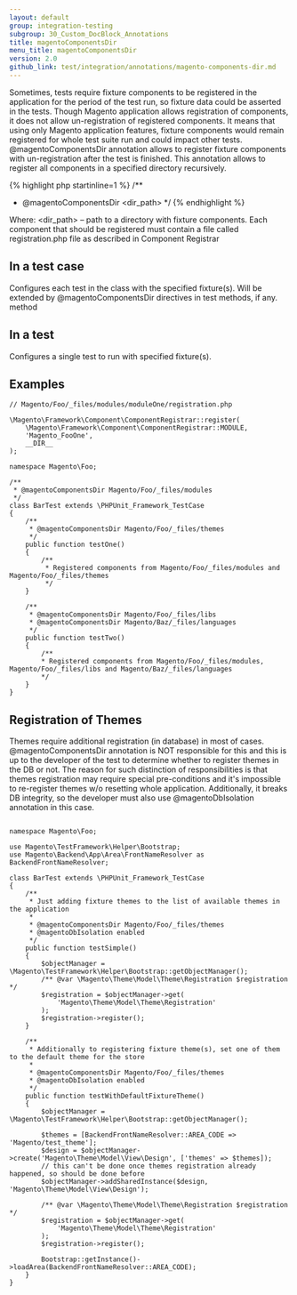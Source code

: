 ```yaml
---
layout: default
group: integration-testing
subgroup: 30_Custom_DocBlock_Annotations
title: magentoComponentsDir
menu_title: magentoComponentsDir
version: 2.0
github_link: test/integration/annotations/magento-components-dir.md
---
```


Sometimes, tests require fixture components to be registered in the application for the period of the test run, so fixture data could be asserted in the tests. Though Magento application allows registration of components, it does not allow un-registration of registered components. It means that using only Magento application features, fixture components would remain registered for whole test suite run and could impact other tests.
@magentoComponentsDir annotation allows to register fixture components with un-registration after the test is finished. This annotation allows to register all components in a specified directory recursively.

{% highlight php startinline=1 %}
/**
* @magentoComponentsDir <dir_path>
*/
{% endhighlight %}

Where:
<dir_path> – path to a directory with fixture components. Each component that should be registered must contain a file called registration.php file as described in Component Registrar

## In a test case

Configures each test in the class with the specified fixture(s). Will be extended by @magentoComponentsDir directives in test methods, if any.
method

## In a test

Configures a single test to run with specified fixture(s).

## Examples

``` php?start_inline=1
// Magento/Foo/_files/modules/moduleOne/registration.php
 
\Magento\Framework\Component\ComponentRegistrar::register(
    \Magento\Framework\Component\ComponentRegistrar::MODULE,
    'Magento_FooOne',
    __DIR__
);
```

``` php?start_inline=1
namespace Magento\Foo;
 
/**
 * @magentoComponentsDir Magento/Foo/_files/modules
 */
class BarTest extends \PHPUnit_Framework_TestCase
{
    /**
     * @magentoComponentsDir Magento/Foo/_files/themes
     */
    public function testOne()
    {
        /**
         * Registered components from Magento/Foo/_files/modules and Magento/Foo/_files/themes
         */
    }
 
    /**
     * @magentoComponentsDir Magento/Foo/_files/libs
     * @magentoComponentsDir Magento/Baz/_files/languages
     */
    public function testTwo()
    {
        /**
        * Registered components from Magento/Foo/_files/modules, Magento/Foo/_files/libs and Magento/Baz/_files/languages
        */
    }
}
```

## Registration of Themes

Themes require additional registration (in database) in most of cases.
@magentoComponentsDir annotation is NOT responsible for this and this is up to the developer of the test to determine whether to register themes in the DB or not. The reason for such distinction of responsibilities is that themes registration may require special pre-conditions and it's impossible to re-register themes w/o resetting whole application. Additionally, it breaks DB integrity, so the developer must also use @magentoDbIsolation annotation in this case.

``` php?start_inline=1

namespace Magento\Foo;
 
use Magento\TestFramework\Helper\Bootstrap;
use Magento\Backend\App\Area\FrontNameResolver as BackendFrontNameResolver;
 
class BarTest extends \PHPUnit_Framework_TestCase
{
    /**
     * Just adding fixture themes to the list of available themes in the application
     *
     * @magentoComponentsDir Magento/Foo/_files/themes
     * @magentoDbIsolation enabled
     */
    public function testSimple()
    {
        $objectManager = \Magento\TestFramework\Helper\Bootstrap::getObjectManager();
        /** @var \Magento\Theme\Model\Theme\Registration $registration */
        $registration = $objectManager->get(
            'Magento\Theme\Model\Theme\Registration'
        );
        $registration->register();
    }
 
    /**
     * Additionally to registering fixture theme(s), set one of them to the default theme for the store
     *
     * @magentoComponentsDir Magento/Foo/_files/themes
     * @magentoDbIsolation enabled
     */
    public function testWithDefaultFixtureTheme()
    {
        $objectManager = \Magento\TestFramework\Helper\Bootstrap::getObjectManager();
 
        $themes = [BackendFrontNameResolver::AREA_CODE => 'Magento/test_theme'];
        $design = $objectManager->create('Magento\Theme\Model\View\Design', ['themes' => $themes]);
        // this can't be done once themes registration already happened, so should be done before
        $objectManager->addSharedInstance($design, 'Magento\Theme\Model\View\Design');
 
        /** @var \Magento\Theme\Model\Theme\Registration $registration */
        $registration = $objectManager->get(
            'Magento\Theme\Model\Theme\Registration'
        );
        $registration->register();
 
        Bootstrap::getInstance()->loadArea(BackendFrontNameResolver::AREA_CODE);
    }
}
```